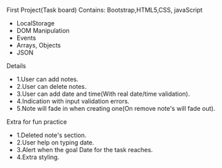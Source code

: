 First Project(Task board)
Contains:
Bootstrap,HTML5,CSS,
javaScript
- LocalStorage
- DOM Manipulation
- Events
- Arrays, Objects
- JSON

Details

- 1.User can add notes.
- 2.User can delete notes.
- 3.User can add date and time(With real date/time validation).
- 4.Indication with input validation errors.
- 5.Note will fade in when creating one(On remove note's will fade out).

Extra for fun practice
- 1.Deleted note's section.
- 2.User help on typing date.
- 3.Alert when the goal Date for the task reaches.
- 4.Extra styling.

